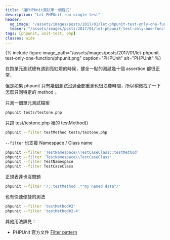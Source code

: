 ```yaml
---
title: "讓PHPUnit測試單一個程式"
description: "Let PHPUnit run single test"
header:
  og_image: "/assets/images/posts/2017/01/let-phpunit-test-only-one-function/phpunit.png"
  teaser: "/assets/images/posts/2017/01/let-phpunit-test-only-one-function/phpunit.png"
tags: [phpunit, unit-test, php]
classes: wide
---
```


{% include figure image_path="/assets/images/posts/2017/01/let-phpunit-test-only-one-function/phpunit.png" caption="PHPUnit" alt="PHPUnit" %}

在跑單元測試總有遇到亮紅燈的時候，健全一點的測試幾十個 assertion 都很正常，

但是如果 phpunit 只有幾個測試沒過全部重測也很浪費時間，所以稍微找了一下怎麼只測特定的 method 。

只測一個單元測試檔案

```bash
phpunit tests/testone.php
```

只跑 test/testone.php 裡的 testMethod()

```bash
phpunit --filter testMethod tests/testone.php
```

`--filter` 也支援 Namespace / Class name

```bash
phpunit --filter 'TestNamespace\\TestCaseClass::testMethod'
phpunit --filter 'TestNamespace\\TestCaseClass'
phpunit --filter TestNamespace
phpunit --filter TestCaseClass
```

正規表達也沒問題

```bash
phpunit --filter '/::testMethod .*"my named data"/'
```

也有快速便捷的測法

```bash
phpunit --filter 'testMethod#2'
phpunit --filter 'testMethod#2-4'
```

其他用法詳見：

- PHPUnit 官方文件 [Filter pattern](https://phpunit.de/manual/current/en/textui.html#textui.examples.filter-patterns)
